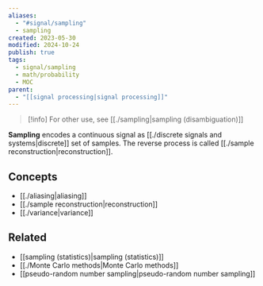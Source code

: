 ```yaml
---
aliases:
  - "#signal/sampling"
  - sampling
created: 2023-05-30
modified: 2024-10-24
publish: true
tags:
  - signal/sampling
  - math/probability
  - MOC
parent:
  - "[[signal processing|signal processing]]"
---
```

> [!info] For other use, see [[./sampling|sampling (disambiguation)]]

**Sampling** encodes a continuous signal as [[./discrete signals and systems|discrete]] set of samples. The reverse process is called [[./sample reconstruction|reconstruction]].

## Concepts
- [[./aliasing|aliasing]]
- [[./sample reconstruction|reconstruction]]
- [[./variance|variance]]

## Related
- [[sampling (statistics)|sampling (statistics)]]
- [[./Monte Carlo methods|Monte Carlo methods]]
- [[pseudo-random number sampling|pseudo-random number sampling]]
